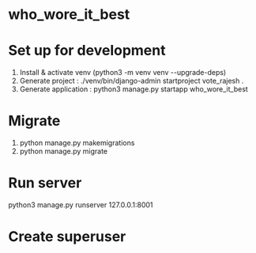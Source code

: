 # who_wore_it_best

# Set up for development
1. Install & activate venv (python3 -m venv venv --upgrade-deps)
2. Generate project : ./venv/bin/django-admin startproject vote_rajesh .
3. Generate application : python3 manage.py startapp who_wore_it_best

# Migrate
1. python manage.py makemigrations
2. python manage.py migrate

# Run server
python3 manage.py runserver 127.0.0.1:8001

# Create superuser
